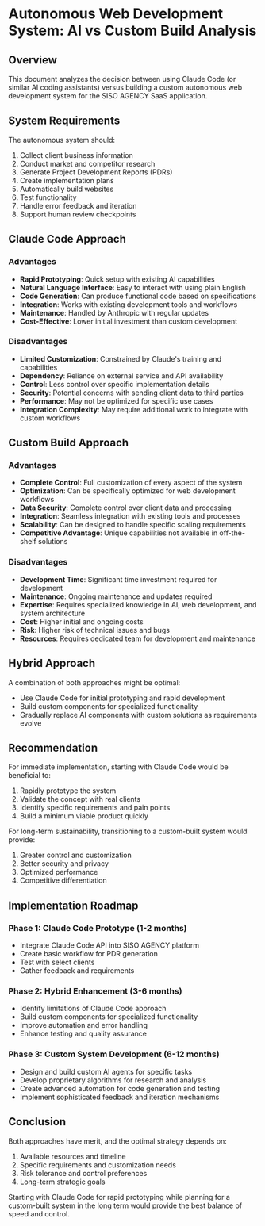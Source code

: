 # Autonomous Web Development System: AI vs Custom Build Analysis

## Overview
This document analyzes the decision between using Claude Code (or similar AI coding assistants) versus building a custom autonomous web development system for the SISO AGENCY SaaS application.

## System Requirements
The autonomous system should:
1. Collect client business information
2. Conduct market and competitor research
3. Generate Project Development Reports (PDRs)
4. Create implementation plans
5. Automatically build websites
6. Test functionality
7. Handle error feedback and iteration
8. Support human review checkpoints

## Claude Code Approach

### Advantages
- **Rapid Prototyping**: Quick setup with existing AI capabilities
- **Natural Language Interface**: Easy to interact with using plain English
- **Code Generation**: Can produce functional code based on specifications
- **Integration**: Works with existing development tools and workflows
- **Maintenance**: Handled by Anthropic with regular updates
- **Cost-Effective**: Lower initial investment than custom development

### Disadvantages
- **Limited Customization**: Constrained by Claude's training and capabilities
- **Dependency**: Reliance on external service and API availability
- **Control**: Less control over specific implementation details
- **Security**: Potential concerns with sending client data to third parties
- **Performance**: May not be optimized for specific use cases
- **Integration Complexity**: May require additional work to integrate with custom workflows

## Custom Build Approach

### Advantages
- **Complete Control**: Full customization of every aspect of the system
- **Optimization**: Can be specifically optimized for web development workflows
- **Data Security**: Complete control over client data and processing
- **Integration**: Seamless integration with existing tools and processes
- **Scalability**: Can be designed to handle specific scaling requirements
- **Competitive Advantage**: Unique capabilities not available in off-the-shelf solutions

### Disadvantages
- **Development Time**: Significant time investment required for development
- **Maintenance**: Ongoing maintenance and updates required
- **Expertise**: Requires specialized knowledge in AI, web development, and system architecture
- **Cost**: Higher initial and ongoing costs
- **Risk**: Higher risk of technical issues and bugs
- **Resources**: Requires dedicated team for development and maintenance

## Hybrid Approach
A combination of both approaches might be optimal:
- Use Claude Code for initial prototyping and rapid development
- Build custom components for specialized functionality
- Gradually replace AI components with custom solutions as requirements evolve

## Recommendation
For immediate implementation, starting with Claude Code would be beneficial to:
1. Rapidly prototype the system
2. Validate the concept with real clients
3. Identify specific requirements and pain points
4. Build a minimum viable product quickly

For long-term sustainability, transitioning to a custom-built system would provide:
1. Greater control and customization
2. Better security and privacy
3. Optimized performance
4. Competitive differentiation

## Implementation Roadmap

### Phase 1: Claude Code Prototype (1-2 months)
- Integrate Claude Code API into SISO AGENCY platform
- Create basic workflow for PDR generation
- Test with select clients
- Gather feedback and requirements

### Phase 2: Hybrid Enhancement (3-6 months)
- Identify limitations of Claude Code approach
- Build custom components for specialized functionality
- Improve automation and error handling
- Enhance testing and quality assurance

### Phase 3: Custom System Development (6-12 months)
- Design and build custom AI agents for specific tasks
- Develop proprietary algorithms for research and analysis
- Create advanced automation for code generation and testing
- Implement sophisticated feedback and iteration mechanisms

## Conclusion
Both approaches have merit, and the optimal strategy depends on:
1. Available resources and timeline
2. Specific requirements and customization needs
3. Risk tolerance and control preferences
4. Long-term strategic goals

Starting with Claude Code for rapid prototyping while planning for a custom-built system in the long term would provide the best balance of speed and control.